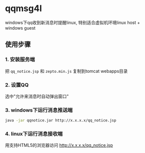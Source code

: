 # qqmsg4l
windows下qq收到新消息时提醒linux, 特别适合虚拟机环境linux host + windows guest

## 使用步骤 
### 1. 安装服务端
把 `qq_notice.jsp` 和 `zepto.min.js` 复制到tomcat webapps目录

### 2. 设置QQ  
选中"允许来消息时自动弹出窗口"

### 3. windows下运行消息推送端
```bash
java -jar qqnotice.jar http://x.x.x.x/qq_notice.jsp
```

### 4. linux下运行消息接收端  
用支持HTML5的浏览器访问 http://x.x.x.x/qq_notice.jsp
